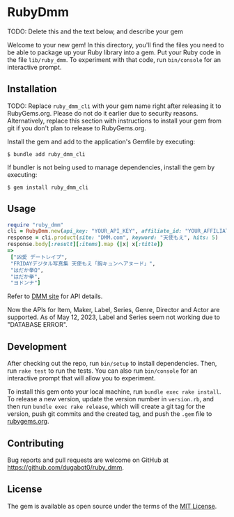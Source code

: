 # RubyDmm

TODO: Delete this and the text below, and describe your gem

Welcome to your new gem! In this directory, you'll find the files you need to be able to package up your Ruby library into a gem. Put your Ruby code in the file `lib/ruby_dmm`. To experiment with that code, run `bin/console` for an interactive prompt.

## Installation

TODO: Replace `ruby_dmm_cli` with your gem name right after releasing it to RubyGems.org. Please do not do it earlier due to security reasons. Alternatively, replace this section with instructions to install your gem from git if you don't plan to release to RubyGems.org.

Install the gem and add to the application's Gemfile by executing:

    $ bundle add ruby_dmm_cli

If bundler is not being used to manage dependencies, install the gem by executing:

    $ gem install ruby_dmm_cli

## Usage

```ruby
require "ruby_dmm"
cli = RubyDmm.new(api_key: "YOUR_API_KEY", affiliate_id: "YOUR_AFFILIATE_ID")
response = cli.product(site: "DMM.com", keyword: "天使もえ", hits: 5)
response.body[:result][:items].map {|x| x[:title]}
=>
 ["凶愛 デートレイプ",
 "FRIDAYデジタル写真集 天使もえ「胸キュンヘアヌード」",
 "はだか拳Ω",
 "はだか拳",
 "ヨドンナ"]
```

Refer to [DMM site](https://affiliate.dmm.com/api/) for API details.

Now the APIs for Item, Maker, Label, Series, Genre, Director and Actor are supported. As of May 12, 2023, Label and Series seem not working due to "DATABASE ERROR".

## Development

After checking out the repo, run `bin/setup` to install dependencies. Then, run `rake test` to run the tests. You can also run `bin/console` for an interactive prompt that will allow you to experiment.

To install this gem onto your local machine, run `bundle exec rake install`. To release a new version, update the version number in `version.rb`, and then run `bundle exec rake release`, which will create a git tag for the version, push git commits and the created tag, and push the `.gem` file to [rubygems.org](https://rubygems.org).

## Contributing

Bug reports and pull requests are welcome on GitHub at https://github.com/dugabot0/ruby_dmm.

## License

The gem is available as open source under the terms of the [MIT License](https://opensource.org/licenses/MIT).
